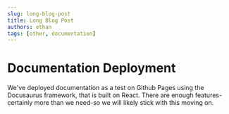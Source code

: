 ```yaml
---
slug: long-blog-post
title: Long Blog Post
authors: ethan
tags: [other, documentation]
---
```


# Documentation Deployment

We've deployed documentation as a test on Github Pages using the Docusaurus framework, that is built on React. There are enough features-certainly more than we need-so we will likely stick with this moving on. 